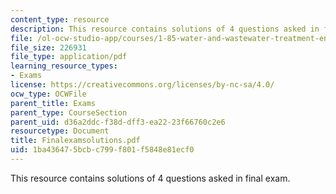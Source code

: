 ```yaml
---
content_type: resource
description: This resource contains solutions of 4 questions asked in final exam.
file: /ol-ocw-studio-app/courses/1-85-water-and-wastewater-treatment-engineering-spring-2006/1ba436475bcbc799f801f5848e81ecf0_Finalexamsolutions.pdf
file_size: 226931
file_type: application/pdf
learning_resource_types:
- Exams
license: https://creativecommons.org/licenses/by-nc-sa/4.0/
ocw_type: OCWFile
parent_title: Exams
parent_type: CourseSection
parent_uid: d36a2ddc-f38d-dff3-ea22-23f66760c2e6
resourcetype: Document
title: Finalexamsolutions.pdf
uid: 1ba43647-5bcb-c799-f801-f5848e81ecf0
---
```

This resource contains solutions of 4 questions asked in final exam.
